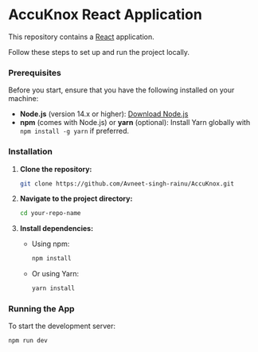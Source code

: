 # AccuKnox React Application

This repository contains a [React](https://reactjs.org/) application.

Follow these steps to set up and run the project locally.

### Prerequisites

Before you start, ensure that you have the following installed on your machine:

- **Node.js** (version 14.x or higher): [Download Node.js](https://nodejs.org/)
- **npm** (comes with Node.js) or **yarn** (optional): Install Yarn globally with `npm install -g yarn` if preferred.

### Installation

1. **Clone the repository:**
    ```bash
    git clone https://github.com/Avneet-singh-rainu/AccuKnox.git
    ```

2. **Navigate to the project directory:**
    ```bash
    cd your-repo-name
    ```

3. **Install dependencies:**
    - Using npm:
      ```bash
      npm install
      ```
    - Or using Yarn:
      ```bash
      yarn install
      ```

### Running the App

To start the development server:

```bash
npm run dev
